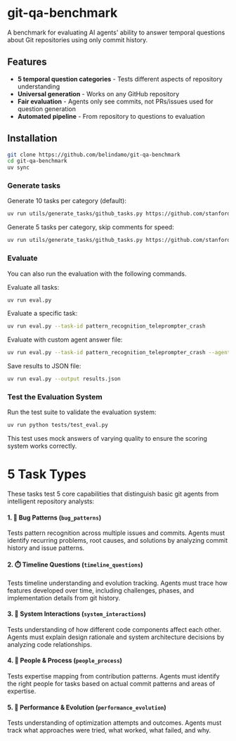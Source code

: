 # git-qa-benchmark

A benchmark for evaluating AI agents' ability to answer temporal questions about Git repositories using only commit history.

## Features

- **5 temporal question categories** - Tests different aspects of repository understanding
- **Universal generation** - Works on any GitHub repository
- **Fair evaluation** - Agents only see commits, not PRs/issues used for question generation
- **Automated pipeline** - From repository to questions to evaluation

## Installation

```bash
git clone https://github.com/belindamo/git-qa-benchmark
cd git-qa-benchmark
uv sync
```

### Generate tasks

Generate 10 tasks per category (default):
```bash
uv run utils/generate_tasks/github_tasks.py https://github.com/stanfordnlp/dspy
```
  
Generate 5 tasks per category, skip comments for speed:
```bash
uv run utils/generate_tasks/github_tasks.py https://github.com/stanfordnlp/dspy --num-tasks 5 --skip-comments
```

### Evaluate

You can also run the evaluation with the following commands.

Evaluate all tasks:
```bash
uv run eval.py
```

Evaluate a specific task:
```bash
uv run eval.py --task-id pattern_recognition_teleprompter_crash
```

Evaluate with custom agent answer file:
```bash
uv run eval.py --task-id pattern_recognition_teleprompter_crash --agent-answer ./my_agent_answer.txt
```

Save results to JSON file:
```bash
uv run eval.py --output results.json
```

### Test the Evaluation System

Run the test suite to validate the evaluation system:
```bash
uv run python tests/test_eval.py
```

This test uses mock answers of varying quality to ensure the scoring system works correctly.

# 5 Task Types

These tasks test 5 core capabilities that distinguish basic git agents from intelligent repository analysts:

#### 1. 🐛 Bug Patterns (`bug_patterns`)
Tests pattern recognition across multiple issues and commits. Agents must identify recurring problems, root causes, and solutions by analyzing commit history and issue patterns.

#### 2. ⏱️ Timeline Questions (`timeline_questions`) 
Tests timeline understanding and evolution tracking. Agents must trace how features developed over time, including challenges, phases, and implementation details from git history.

#### 3. 🔧 System Interactions (`system_interactions`)
Tests understanding of how different code components affect each other. Agents must explain design rationale and system architecture decisions by analyzing code relationships.

#### 4. 👥 People & Process (`people_process`)
Tests expertise mapping from contribution patterns. Agents must identify the right people for tasks based on actual commit patterns and areas of expertise.

#### 5. 🚀 Performance & Evolution (`performance_evolution`)
Tests understanding of optimization attempts and outcomes. Agents must track what approaches were tried, what worked, what failed, and why.
